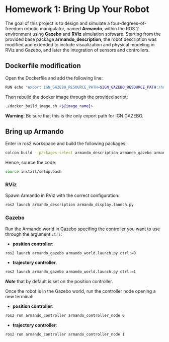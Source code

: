 # Homework 1: Bring Up Your Robot
The goal of this project is to design and simulate a four-degrees-of-freedom robotic manipulator, named **Armando**, within the ROS 2 environment using **Gazebo** and **RViz** simulation software. 
Starting from the provided base package **armando_description**, the robot description was modified and extended to include visualization and physical modeling in RViz and Gazebo, and later the integration of sensors and controllers.
 
## Dockerfile modification
Open the Dockerfile and add the following line:
```sh
RUN echo "export IGN_GAZEBO_RESOURCE_PATH=$IGN_GAZEBO_RESOURCE_PATH:/home/user/ros2_ws/src/armando_gazebo/models" >> ${HOME}/.bashrc
```
Then rebuild the docker image through the provided script:
```sh
./docker_build_image.sh <${image_name}>
```
**Warning**: Be sure that this is the only export path for IGN GAZEBO.

## Bring up Armando
Enter in ros2 workspace and build the following packages:
```sh
colcon build --packages-select armando_description armando_gazebo armando_controller
```
Hence, source the code:
```sh
source install/setup.bash
```

### RViz
Spawn Armando in RViz with the correct configuration:
```sh
ros2 launch armando_description armando_display.launch.py
```

### Gazebo
Run the Armando world in Gazebo specifing the controller you want to use through the argument `ctrl`:
* **position controller**:
```sh
ros2 launch armando_gazebo armando_world.launch.py ctrl:=0
```
* **trajectory controller**.
```sh
ros2 launch armando_gazebo armando_world.launch.py ctrl:=1
```
***Note*** that by default is set on the position controller.

Once the robot is in the Gazebo world, run the controller node opening a new terminal:
* **position controller**:
```sh
ros2 run armando_controller armando_controller_node 0
```
* **trajectory controller**:
```sh
ros2 run armando_controller armando_controller_node 1
```
